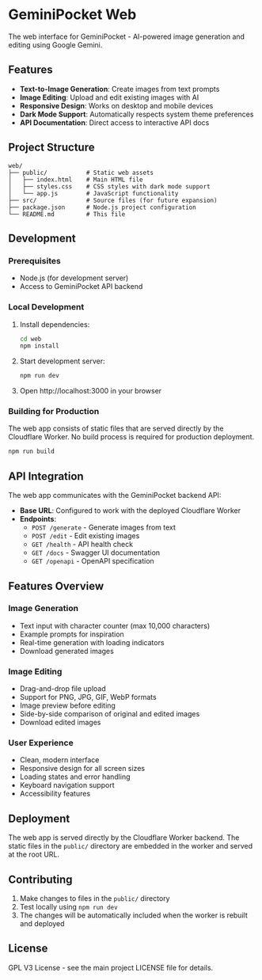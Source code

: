 # GeminiPocket Web

The web interface for GeminiPocket - AI-powered image generation and editing using Google Gemini.

## Features

- **Text-to-Image Generation**: Create images from text prompts
- **Image Editing**: Upload and edit existing images with AI
- **Responsive Design**: Works on desktop and mobile devices
- **Dark Mode Support**: Automatically respects system theme preferences
- **API Documentation**: Direct access to interactive API docs

## Project Structure

```
web/
├── public/           # Static web assets
│   ├── index.html    # Main HTML file
│   ├── styles.css    # CSS styles with dark mode support
│   └── app.js        # JavaScript functionality
├── src/              # Source files (for future expansion)
├── package.json      # Node.js project configuration
└── README.md         # This file
```

## Development

### Prerequisites

- Node.js (for development server)
- Access to GeminiPocket API backend

### Local Development

1. Install dependencies:
   ```bash
   cd web
   npm install
   ```

2. Start development server:
   ```bash
   npm run dev
   ```

3. Open http://localhost:3000 in your browser

### Building for Production

The web app consists of static files that are served directly by the Cloudflare Worker. No build process is required for production deployment.

```bash
npm run build
```

## API Integration

The web app communicates with the GeminiPocket backend API:

- **Base URL**: Configured to work with the deployed Cloudflare Worker
- **Endpoints**:
  - `POST /generate` - Generate images from text
  - `POST /edit` - Edit existing images
  - `GET /health` - API health check
  - `GET /docs` - Swagger UI documentation
  - `GET /openapi` - OpenAPI specification

## Features Overview

### Image Generation
- Text input with character counter (max 10,000 characters)
- Example prompts for inspiration
- Real-time generation with loading indicators
- Download generated images

### Image Editing
- Drag-and-drop file upload
- Support for PNG, JPG, GIF, WebP formats
- Image preview before editing
- Side-by-side comparison of original and edited images
- Download edited images

### User Experience
- Clean, modern interface
- Responsive design for all screen sizes
- Loading states and error handling
- Keyboard navigation support
- Accessibility features

## Deployment

The web app is served directly by the Cloudflare Worker backend. The static files in the `public/` directory are embedded in the worker and served at the root URL.

## Contributing

1. Make changes to files in the `public/` directory
2. Test locally using `npm run dev`
3. The changes will be automatically included when the worker is rebuilt and deployed

## License

GPL V3 License - see the main project LICENSE file for details.